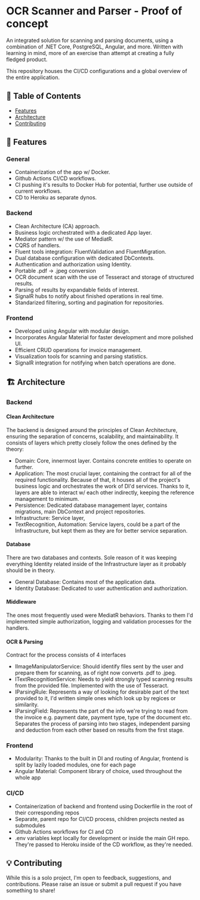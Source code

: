 # OCR Scanner and Parser - Proof of concept

An integrated solution for scanning and parsing documents, using a combination of .NET Core, PostgreSQL, Angular, and more.
Written with learning in mind, more of an exercise than attempt at creating a fully fledged product.

This repository houses the CI/CD configurations and a global overview of the entire application.

## 📌 Table of Contents

- [Features](#features)
- [Architecture](#architecture)
- [Contributing](#contributing)

## 🚀 Features

### General

- Containerization of the app w/ Docker.
- Github Actions CI/CD workflows.
- CI pushing it's results to Docker Hub for potential, further use outside of current workflows.
- CD to Heroku as separate dynos.
  
### Backend

- Clean Architecture (CA) approach.
- Business logic orchestrated with a dedicated App layer.
- Mediator pattern w/ the use of MediatR.
- CQRS of handlers.
- Fluent tools integration: FluentValidation and FluentMigration.
- Dual database configuration with dedicated DbContexts.
- Authentication and authorization using Identity.
- Portable .pdf -> .jpeg conversion
- OCR document scan with the use of Tesseract and storage of structured results.
- Parsing of results by expandable fields of interest.
- SignalR hubs to notify about finished operations in real time.
- Standarized filtering, sorting and pagination for repositories.
  
### Frontend

- Developed using Angular with modular design.
- Incorporates Angular Material for faster development and more polished UI.
- Efficient CRUD operations for invoice management.
- Visualization tools for scanning and parsing statistics.
- SignalR integration for notifying when batch operations are done.

## 🏗 Architecture

### Backend

#### Clean Architecture

The backend is designed around the principles of Clean Architecture, ensuring the separation of concerns, scalability, and maintainability.
It consists of layers which pretty closely follow the ones defined by the theory:
- Domain: Core, innermost layer. Contains concrete entities to operate on further.
- Application: The most crucial layer, containing the contract for all of the required functionality. Because of that, it houses all of the project's business logic and orchestrates the work of DI'd services. Thanks to it, layers are able to interact w/ each other indirectly, keeping the reference management to minimum. 
- Persistence: Dedicated database management layer, contains migrations, main DbContext and project repositories.
- Infrastructure: Service layer, 
- TextRecognition, Automation: Service layers, could be a part of the Infrastructure, but kept them as they are for better service separation.
  
#### Database

There are two databases and contexts. Sole reason of it was keeping everything Identity related inside of the Infrastructure layer as it probably should be in theory.
- General Database: Contains most of the application data.
- Identity Database: Dedicated to user authentication and authorization.

#### Middleware

The ones most frequently used were MediatR behaviors. Thanks to them I'd implemented simple authorization, logging and validation processes for the handlers.

#### OCR & Parsing

Contract for the process consists of 4 interfaces
- IImageManipulatorService: Should identify files sent by the user and prepare them for scanning, as of right now converts .pdf to .jpeg.
- ITextRecognitionService: Needs to yield strongly typed scanning results from the provided file. Implemented with the use of Tesseract.
- IParsingRule: Represents a way of looking for desirable part of the text provided to it, I'd written simple ones which look up by regices or similarity.
- IParsingField: Represents the part of the info we're trying to read from the invoice e.g. payment date, payment type, type of the document etc. Separates the process of parsing into two stages, independent parsing and deduction from each other based on results from the first stage.

### Frontend

- Modularity: Thanks to the built in DI and routing of Angular, frontend is split by lazily loaded modules, one for each page
- Angular Material: Component library of choice, used throughout the whole app

### CI/CD

- Containerization of backend and frontend using Dockerfile in the root of their corresponding repos
- Separate, parent repo for CI/CD process, children projects nested as submodules
- Github Actions workflows for CI and CD
- .env variables kept locally for development or inside the main GH repo. They're passed to Heroku inside of the CD workflow, as they're needed.
  
## 💡 Contributing

While this is a solo project, I'm open to feedback, suggestions, and contributions. Please raise an issue or submit a pull request if you have something to share!
